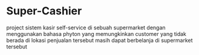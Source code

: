 # Super-Cashier
project sistem kasir self-service di sebuah supermarket dengan menggunakan bahasa phyton yang memungkinkan customer yang tidak berada di lokasi penjualan tersebut masih dapat berbelanja di supermarket tersebut
